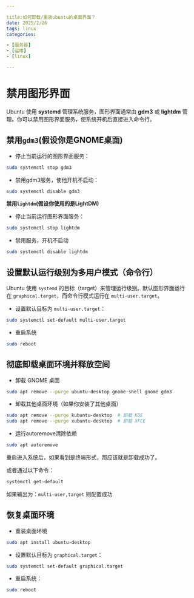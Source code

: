 ```yaml
---

title:如何卸载/重装ubuntu的桌面界面？
date: 2025/2/26
tags: linux
categories:

- [服务器]
- [运维]
- [linux]

---
```


# 禁用图形界面

Ubuntu 使用 **systemd** 管理系统服务，图形界面通常由 **gdm3** 或 **lightdm** 管理。你可以禁用图形界面服务，使系统开机后直接进入命令行。

## 禁用`gdm3`(假设你是GNOME桌面)

- 停止当前运行的图形界面服务：

```bash
sudo systemctl stop gdm3
```

- 禁用gdm3服务，使他开机不启动：

```bash
sudo systemctl disable gdm3
```

**禁用`lightdm`(假设你使用的是LightDM)**

- 停止当前运行图形界面服务：

```bash
sudo systemctl stop lightdm
```

- 禁用服务，开机不启动

```bash
sudo systemctl disable lightdm
```

## 设置默认运行级别为多用户模式（命令行）

Ubuntu 使用 `systemd` 的目标（target）来管理运行级别。默认图形界面运行在 `graphical.target`，而命令行模式运行在 `multi-user.target`。

- 设置默认目标为 `multi-user.target`：

```bash
sudo systemctl set-default multi-user.target
```

- 重启系统

```bash
sudo reboot
```

## 彻底卸载桌面环境并释放空间

- 卸载 GNOME 桌面

```bash
sudo apt remove --purge ubuntu-desktop gnome-shell gnome gdm3
```

- 卸载其他桌面环境（如果你安装了其他桌面）

```bash
sudo apt remove --purge kubuntu-desktop  # 卸载 KDE
sudo apt remove --purge xubuntu-desktop  # 卸载 XFCE
```

- 运行autoremove清除依赖

```bash
sudo apt autoremove
```

重启进入系统后，如果看到是终端形式，那应该就是卸载成功了。



或者通过以下命令：

```bash
systemctl get-default
```

如果输出为：`multi-user,target` 则配置成功

## 恢复桌面环境

- 重装桌面环境

```bash
sudo apt install ubuntu-desktop
```

- 设置默认目标为 `graphical.target`：

```bash
sudo systemctl set-default graphical.target
```

- 重启系统：

```bash
sudo reboot
```


